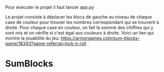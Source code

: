 Pour exécuter le projet il faut lancer app.py

Le projet consiste à déplacer les blocs de gauche au niveau de chaque case de couleur pour trouver les nombres correspondant qui se trouvent à droite.
Pour chaque case en couleur, on fait la somme des chiffres qui y sont mis et on vérifie si c'est égal aux couleurs à droite.
Voici un lien qui montre la jouabilité du jeu: https://armorgames.com/sum-blocks-game/18343?game-referral=lock-n-roll .
# SumBlocks

